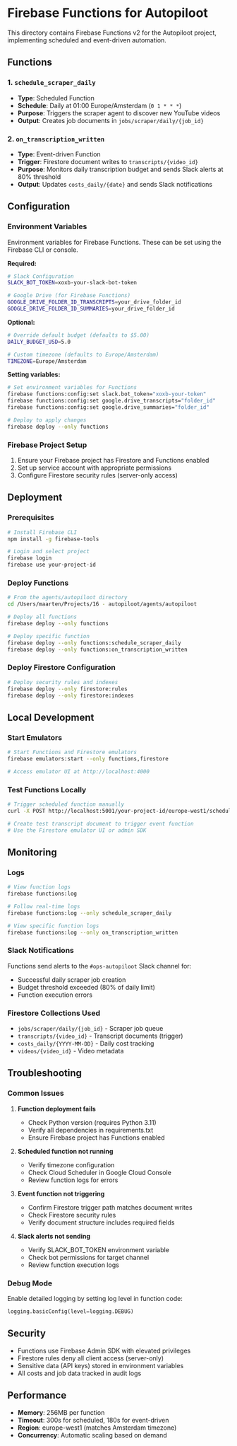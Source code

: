 # Firebase Functions for Autopiloot

This directory contains Firebase Functions v2 for the Autopiloot project, implementing scheduled and event-driven automation.

## Functions

### 1. `schedule_scraper_daily`

- **Type**: Scheduled Function
- **Schedule**: Daily at 01:00 Europe/Amsterdam (`0 1 * * *`)
- **Purpose**: Triggers the scraper agent to discover new YouTube videos
- **Output**: Creates job documents in `jobs/scraper/daily/{job_id}`

### 2. `on_transcription_written`

- **Type**: Event-driven Function
- **Trigger**: Firestore document writes to `transcripts/{video_id}`
- **Purpose**: Monitors daily transcription budget and sends Slack alerts at 80% threshold
- **Output**: Updates `costs_daily/{date}` and sends Slack notifications

## Configuration

### Environment Variables

Environment variables for Firebase Functions. These can be set using the Firebase CLI or console.

**Required:**

```bash
# Slack Configuration
SLACK_BOT_TOKEN=xoxb-your-slack-bot-token

# Google Drive (for Firebase Functions)
GOOGLE_DRIVE_FOLDER_ID_TRANSCRIPTS=your_drive_folder_id
GOOGLE_DRIVE_FOLDER_ID_SUMMARIES=your_drive_folder_id
```

**Optional:**

```bash
# Override default budget (defaults to $5.00)
DAILY_BUDGET_USD=5.0

# Custom timezone (defaults to Europe/Amsterdam)
TIMEZONE=Europe/Amsterdam
```

**Setting variables:**

```bash
# Set environment variables for Functions
firebase functions:config:set slack.bot_token="xoxb-your-token"
firebase functions:config:set google.drive_transcripts="folder_id"
firebase functions:config:set google.drive_summaries="folder_id"

# Deploy to apply changes
firebase deploy --only functions
```

### Firebase Project Setup

1. Ensure your Firebase project has Firestore and Functions enabled
2. Set up service account with appropriate permissions
3. Configure Firestore security rules (server-only access)

## Deployment

### Prerequisites

```bash
# Install Firebase CLI
npm install -g firebase-tools

# Login and select project
firebase login
firebase use your-project-id
```

### Deploy Functions

```bash
# From the agents/autopiloot directory
cd /Users/maarten/Projects/16 - autopiloot/agents/autopiloot

# Deploy all functions
firebase deploy --only functions

# Deploy specific function
firebase deploy --only functions:schedule_scraper_daily
firebase deploy --only functions:on_transcription_written
```

### Deploy Firestore Configuration

```bash
# Deploy security rules and indexes
firebase deploy --only firestore:rules
firebase deploy --only firestore:indexes
```

## Local Development

### Start Emulators

```bash
# Start Functions and Firestore emulators
firebase emulators:start --only functions,firestore

# Access emulator UI at http://localhost:4000
```

### Test Functions Locally

```bash
# Trigger scheduled function manually
curl -X POST http://localhost:5001/your-project-id/europe-west1/schedule_scraper_daily

# Create test transcript document to trigger event function
# Use the Firestore emulator UI or admin SDK
```

## Monitoring

### Logs

```bash
# View function logs
firebase functions:log

# Follow real-time logs
firebase functions:log --only schedule_scraper_daily

# View specific function logs
firebase functions:log --only on_transcription_written
```

### Slack Notifications

Functions send alerts to the `#ops-autopiloot` Slack channel for:

- Successful daily scraper job creation
- Budget threshold exceeded (80% of daily limit)
- Function execution errors

### Firestore Collections Used

- `jobs/scraper/daily/{job_id}` - Scraper job queue
- `transcripts/{video_id}` - Transcript documents (trigger)
- `costs_daily/{YYYY-MM-DD}` - Daily cost tracking
- `videos/{video_id}` - Video metadata

## Troubleshooting

### Common Issues

1. **Function deployment fails**

   - Check Python version (requires Python 3.11)
   - Verify all dependencies in requirements.txt
   - Ensure Firebase project has Functions enabled

2. **Scheduled function not running**

   - Verify timezone configuration
   - Check Cloud Scheduler in Google Cloud Console
   - Review function logs for errors

3. **Event function not triggering**

   - Confirm Firestore trigger path matches document writes
   - Check Firestore security rules
   - Verify document structure includes required fields

4. **Slack alerts not sending**
   - Verify SLACK_BOT_TOKEN environment variable
   - Check bot permissions for target channel
   - Review function execution logs

### Debug Mode

Enable detailed logging by setting log level in function code:

```python
logging.basicConfig(level=logging.DEBUG)
```

## Security

- Functions use Firebase Admin SDK with elevated privileges
- Firestore rules deny all client access (server-only)
- Sensitive data (API keys) stored in environment variables
- All costs and job data tracked in audit logs

## Performance

- **Memory**: 256MB per function
- **Timeout**: 300s for scheduled, 180s for event-driven
- **Region**: europe-west1 (matches Amsterdam timezone)
- **Concurrency**: Automatic scaling based on demand
